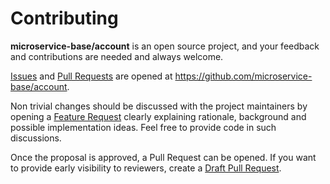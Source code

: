# Contributing

**microservice-base/account** is an open source project, and your feedback and contributions
are needed and always welcome.

[Issues] and [Pull Requests] are opened at https://github.com/microservice-base/account.

Non trivial changes should be discussed with the project maintainers by
opening a [Feature Request] clearly explaining rationale, background
and possible implementation ideas. Feel free to provide code in such
discussions.

Once the proposal is approved, a Pull Request can be opened. If you want
to provide early visibility to reviewers, create a [Draft Pull Request].

[Issues]: https://github.com/microservice-base/account/issues
[Pull Requests]: https://github.com/microservice-base/account/issues
[Feature Request]: https://github.com/microservice-base/account/issues/new?template=feature_request.md
[Draft Pull Request]: https://github.blog/2019-02-14-introducing-draft-pull-requests/
